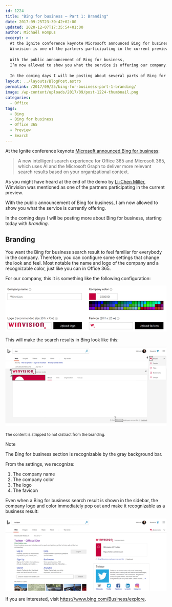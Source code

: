 ```yaml
---
id: 1224
title: "Bing for business – Part 1: Branding"
date: 2017-09-25T23:39:42+02:00
updated: 2020-12-07T17:35:54+01:00
author: Michaël Hompus
excerpt: >
  At the Ignite conference keynote Microsoft announced Bing for business.
  Winvision is one of the partners participating in the current preview.

  With the public announcement of Bing for business,
  I’m now allowed to show you what the service is offering our company.

  In the coming days I will be posting about several parts of Bing for business, starting with “branding”.
layout: ../layouts/BlogPost.astro
permalink: /2017/09/25/bing-for-business-part-1-branding/
image: /wp-content/uploads/2017/09/post-1224-thumbnail.png
categories:
  - Office
tags:
  - Bing
  - Bing for business
  - Office 365
  - Preview
  - Search
---
```


At the Ignite conference keynote
[Microsoft announced Bing for business](https://blogs.bing.com/search/2017-09/finding-what-you-need-at-work-just-got-easier-with-bing-for-business):

> A new intelligent search experience for Office 365 and Microsoft 365,
> which uses AI and the Microsoft Graph to deliver more relevant search
> results based on your organizational context.

As you might have heard at the end of the demo by [Li-Chen Miller](https://www.linkedin.com/in/lichenmiller/),
Winvision was mentioned as one of the partners participating in the current preview.

With the public announcement of Bing for business,
I am now allowed to show you what the service is currently offering.

In the coming days I will be posting more about Bing for business,
starting today with _branding_.

<!--more-->

## Branding

You want the Bing for business search result to feel familiar for everybody in the company.
Therefore, you can configure some settings that change the look and feel.
Most notable the name and logo of the company and a recognizable color,
just like you can in Office 365.

For our company, this it is something like the following configuration:

![Configuring branding](/wp-content/uploads/2017/09/bingforbusiness-branding-configuration.png)

This will make the search results in Bing look like this:

![Branded search results](/wp-content/uploads/2017/09/bingforbusiness-branding.png)

<small>The content is stripped to not distract from the branding.</small>

> [!NOTE]
> The Bing for business section is recognizable by the gray background bar.

From the settings, we recognize:

1. The company name
2. The company color
3. The logo
4. The favicon

Even when a Bing for business search result is shown in the sidebar,
the company logo and color immediately pop out and make it recognizable as a business result:

![Branded side bar](/wp-content/uploads/2017/09/bingforbusiness-branding-sidebar.png)

If you are interested, visit <https://www.bing.com/Business/explore>.
